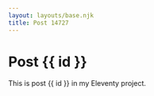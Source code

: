 ```yaml
---
layout: layouts/base.njk
title: Post 14727
---
```


# Post {{ id }}

This is post {{ id }} in my Eleventy project.
